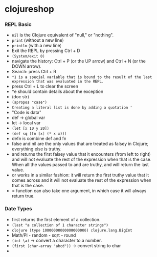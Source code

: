 # clojureshop

### REPL Basic

* `nil` is the Clojure equivalent of "null," or "nothing".
* `print` (without a new line)
* `println` (with a new line)
* Exit the REPL by pressing Ctrl + D
* `(System/exit 0)`
* navigate the history: Ctrl + P (or the UP arrow) and Ctrl + N (or the DOWN arrow).
* Search: press Ctrl + R
* `*1 is a special variable that is bound to the result of the last expression that was
  evaluated in the REPL.`
* press Ctrl + L to clear the screen
* *e should contain details about the exception
* (doc str)
* `(apropos "case")`
* `Creating a literal list is done by adding a quotation '`
* "Code is data"
* def -> global var
* let -> local var
* `(let [x 10 y 20])`
* `(def sq (fn [x] (* x x)))`
* defn is combine def and fn
* false and nil are the only values that are treated as falsey in Clojure; everything else is
truthy.
* and returns the first falsey value that it encounters (from left to right) and will
not evaluate the rest of the expression when that is the case. When all the values
passed to and are truthy, and will return the last value.
* or works in a similar fashion: it will return the first truthy value that it comes across and it will not evaluate the rest of the expression when that is the case.
* = function can also take one argument, in which case it will always return true.

### Date Types
* first returns the first element of a collection.
* `(last "a collection of 1 character strings")`
* ```clojure (type 10000000000000000000) clojure.lang.BigInt```
* Math/PI - random - sqrt - round
* `(int \a)` -> convert a character to a number.
* `(first (char-array "abcd"))` -> convert string to char
* 